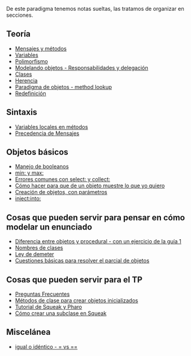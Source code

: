 De este paradigma tenemos notas sueltas, las tratamos de organizar en secciones.

Teoría
------

-   [Mensajes y métodos](mensajes-y-metodos.md)
-   [Variables](variables.md)
-   [Polimorfismo](polimorfismo.md)
-   [Modelando objetos - Responsabilidades y delegación](modelando-objetos---responsabilidades-y-delegacion.md)
-   [Clases](clases.md)
-   [Herencia](herencia.md)
-   [Paradigma de objetos - method lookup](paradigma-de-objetos---method-lookup.md)
-   [Redefinición](redefinicion.md)

Sintaxis
--------

-   [Variables locales en métodos](variables-locales-en-metodos.md)
-   [Precedencia de Mensajes](precedencia-de-mensajes.md)

Objetos básicos
---------------

-   [Manejo de booleanos](manejo-de-booleanos.md)
-   [min: y max:](min--y-max-.md)
-   [Errores comunes con select: y collect:](errores-comunes-con-select--y-collect-.md)
-   [Cómo hacer para que de un objeto muestre lo que yo quiero](como-hacer-para-que-de-un-objeto-muestre-lo-que-yo-quiero.md)
-   [Creación de objetos, con parámetros](creacion-de-objetos--con-parametros.md)
-   <inject:into:>

Cosas que pueden servir para pensar en cómo modelar un enunciado
----------------------------------------------------------------

-   [Diferencia entre objetos y procedural - con un ejercicio de la guía 1](diferencia-entre-objetos-y-procedural---con-un-ejercicio-de-la-guia-1.md)
-   [Nombres de clases](nombres-de-clases.md)
-   [Ley de demeter](ley-de-demeter.md)
-   [Cuestiones básicas para resolver el parcial de objetos](cuestiones-basicas-para-resolver-el-parcial-de-objetos.md)

Cosas que pueden servir para el TP
----------------------------------

-   [Preguntas Frecuentes](preguntas-frecuentes.md)
-   [Métodos de clase para crear objetos inicializados](metodos-de-clase-para-crear-objetos-inicializados.md)
-   [Tutorial de Squeak y Pharo](tutorial-de-squeak-y-pharo.md)
-   [Cómo crear una subclase en Squeak](como-crear-una-subclase-en-squeak.md)

Miscelánea
----------

-   [igual o idéntico - = vs ==](igual-o-identico-----vs---.md)


